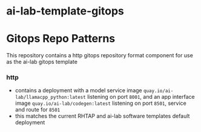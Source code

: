 # ai-lab-template-gitops

# Gitops Repo Patterns

This repository contains a http gitops repository format component for use as the ai-lab gitops template

### http 
- contains a deployment with a model service image `quay.io/ai-lab/llamacpp_python:latest` listening on port `8001`, and an app interface image `quay.io/ai-lab/codegen:latest` listening on port `8501`, service and route for `8501`
- this matches the current RHTAP and ai-lab software templates default deployment